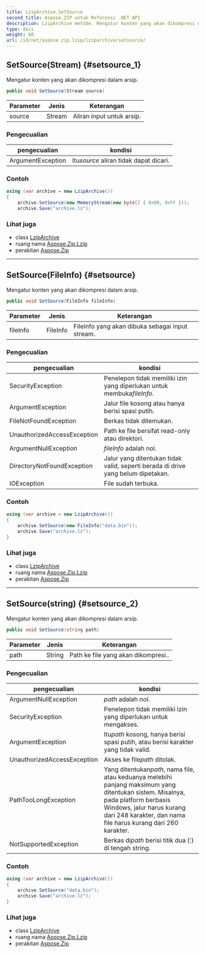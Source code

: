 ```yaml
---
title: LzipArchive.SetSource
second_title: Aspose.ZIP untuk Referensi .NET API
description: LzipArchive metode. Mengatur konten yang akan dikompresi dalam arsip.
type: docs
weight: 60
url: /id/net/aspose.zip.lzip/lziparchive/setsource/
---
```

## SetSource(Stream) {#setsource_1}

Mengatur konten yang akan dikompresi dalam arsip.

```csharp
public void SetSource(Stream source)
```

| Parameter | Jenis | Keterangan |
| --- | --- | --- |
| source | Stream | Aliran input untuk arsip. |

### Pengecualian

| pengecualian | kondisi |
| --- | --- |
| ArgumentException | Itu*source* aliran tidak dapat dicari. |

### Contoh

```csharp
using (var archive = new LzipArchive())
{
    archive.SetSource(new MemoryStream(new byte[] { 0x00, 0xFF }));
    archive.Save("archive.lz");

```

### Lihat juga

* class [LzipArchive](../)
* ruang nama [Aspose.Zip.Lzip](../../lziparchive/)
* perakitan [Aspose.Zip](../../../)

---

## SetSource(FileInfo) {#setsource}

Mengatur konten yang akan dikompresi dalam arsip.

```csharp
public void SetSource(FileInfo fileInfo)
```

| Parameter | Jenis | Keterangan |
| --- | --- | --- |
| fileInfo | FileInfo | FileInfo yang akan dibuka sebagai input stream. |

### Pengecualian

| pengecualian | kondisi |
| --- | --- |
| SecurityException | Penelepon tidak memiliki izin yang diperlukan untuk membuka*fileInfo*. |
| ArgumentException | Jalur file kosong atau hanya berisi spasi putih. |
| FileNotFoundException | Berkas tidak ditemukan. |
| UnauthorizedAccessException | Path ke file bersifat read-only atau direktori. |
| ArgumentNullException | *fileInfo* adalah nol. |
| DirectoryNotFoundException | Jalur yang ditentukan tidak valid, seperti berada di drive yang belum dipetakan. |
| IOException | File sudah terbuka. |

### Contoh

```csharp
using (var archive = new LzipArchive()) 
{
    archive.SetSource(new FileInfo("data.bin"));
    archive.Save("archive.lz");
}
```

### Lihat juga

* class [LzipArchive](../)
* ruang nama [Aspose.Zip.Lzip](../../lziparchive/)
* perakitan [Aspose.Zip](../../../)

---

## SetSource(string) {#setsource_2}

Mengatur konten yang akan dikompresi dalam arsip.

```csharp
public void SetSource(string path)
```

| Parameter | Jenis | Keterangan |
| --- | --- | --- |
| path | String | Path ke file yang akan dikompresi.. |

### Pengecualian

| pengecualian | kondisi |
| --- | --- |
| ArgumentNullException | *path* adalah nol. |
| SecurityException | Penelepon tidak memiliki izin yang diperlukan untuk mengakses. |
| ArgumentException | Itu*path* kosong, hanya berisi spasi putih, atau berisi karakter yang tidak valid. |
| UnauthorizedAccessException | Akses ke file*path* ditolak. |
| PathTooLongException | Yang ditentukan*path*, nama file, atau keduanya melebihi panjang maksimum yang ditentukan sistem. Misalnya, pada platform berbasis Windows, jalur harus kurang dari 248 karakter, dan nama file harus kurang dari 260 karakter. |
| NotSupportedException | Berkas di*path* berisi titik dua (:) di tengah string. |

### Contoh

```csharp
using (var archive = new LzipArchive()) 
{
    archive.SetSource("data.bin");
    archive.Save("archive.lz");
}
```

### Lihat juga

* class [LzipArchive](../)
* ruang nama [Aspose.Zip.Lzip](../../lziparchive/)
* perakitan [Aspose.Zip](../../../)


